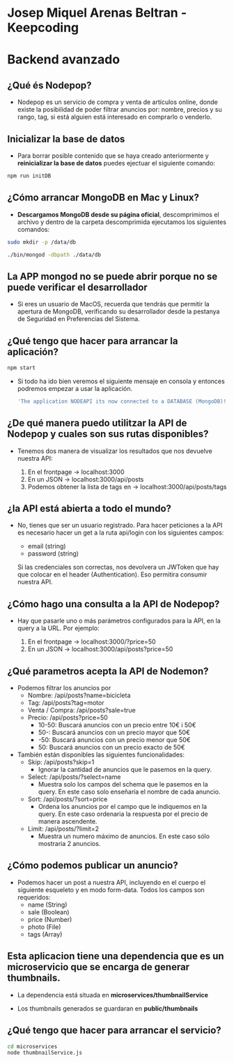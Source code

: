 # Josep Miquel Arenas Beltran - Keepcoding

# Backend avanzado

## ¿Qué és Nodepop?

- Nodepop es un servicio de compra y venta de artículos online, donde existe la posibilidad de poder filtrar anuncios por: nombre, precios y su rango, tag, si está alguien está interesado en comprarlo o venderlo.

## Inicializar la base de datos

- Para borrar posible contenido que se haya creado anteriormente y **reinicializar la base de datos** puedes ejectuar el siguiente comando:

```sh
npm run initDB
```

## ¿Cómo arrancar MongoDB en Mac y Linux?

- **Descargamos MongoDB desde su página oficial**, descomprimimos el archivo y dentro de la carpeta descomprimida ejecutamos los siguientes comandos:

```sh
sudo mkdir -p /data/db

./bin/mongod -dbpath ./data/db
```

## La APP mongod no se puede abrir porque no se puede verificar el desarrollador

- Si eres un usuario de MacOS, recuerda que tendrás que permitir la apertura de MongoDB, verificando su desarrollador desde la pestanya de Seguridad en Preferencias del Sistema.

## ¿Qué tengo que hacer para arrancar la aplicación?

```sh
npm start
```

- Si todo ha ido bien veremos el siguiente mensaje en consola y entonces podremos empezar a usar la aplicación.

  ```sh
  'The application NODEAPI its now connected to a DATABASE (MongoDB)!'
  ```

## ¿De qué manera puedo utilitzar la API de Nodepop y cuales son sus rutas disponibles?

- Tenemos dos manera de visualizar los resultados que nos devuelve nuestra API:

  1. En el frontpage -> localhost:3000
  2. En un JSON -> localhost:3000/api/posts
  3. Podemos obtener la lista de tags en -> localhost:3000/api/posts/tags

## ¿la API está abierta a todo el mundo?

- No, tienes que ser un usuario registrado. Para hacer peticiones a la API es necesario hacer un get a la ruta api/login con los siguientes campos:

  - email (string)
  - password (string)

  Si las credenciales son correctas, nos devolvera un JWToken que hay que colocar en el header (Authentication). Eso permitira consumir nuestra API.

## ¿Cómo hago una consulta a la API de Nodepop?

- Hay que pasarle uno o más parámetros configurados para la API, en la query a la URL. Por ejemplo:

  1. En el frontpage -> localhost:3000/?price=50
  2. En un JSON -> localhost:3000/api/posts?price=50

## ¿Qué parametros acepta la API de Nodemon?

- Podemos filtrar los anuncios por
  - Nombre: /api/posts?name=bicicleta
  - Tag: /api/posts?tag=motor
  - Venta / Compra: /api/posts?sale=true
  - Precio: /api/posts?price=50
    - 10-50: Buscará anuncios con un precio entre 10€ i 50€
    - 50-: Buscará anuncios con un precio mayor que 50€
    - -50: Buscará anuncios con un precio menor que 50€
    - 50: Buscará anuncios con un precio exacto de 50€
- También están disponibles las siguientes funcionalidades:
  - Skip: /api/posts?skip=1
    - Ignorar la cantidad de anuncios que le pasemos en la query.
  - Select: /api/posts/?select=name
    - Muestra solo los campos del schema que le pasemos en la query. En este caso solo enseñaría el nombre de cada anuncio.
  - Sort: /api/posts/?sort=price
    - Ordena los anuncios por el campo que le indiquemos en la query. En este caso ordenaria la respuesta por el precio de manera ascendente.
  - Limit: /api/posts/?limit=2
    - Muestra un numero máximo de anuncios. En este caso sólo mostraria 2 anuncios.

## ¿Cómo podemos publicar un anuncio?

- Podemos hacer un post a nuestra API, incluyendo en el cuerpo el siguiente esqueleto y en modo form-data. Todos los campos son requeridos:
  - name (String)
  - sale (Boolean)
  - price (Number)
  - photo (File)
  - tags (Array)

## Esta aplicacion tiene una dependencia que es un microservicio que se encarga de generar thumbnails.

- La dependencia está situada en **microservices/thumbnailService**

- Los thumbnails generados se guardaran en **public/thumbnails**

## ¿Qué tengo que hacer para arrancar el servicio?

```sh
cd microservices
node thumbnailService.js
```
